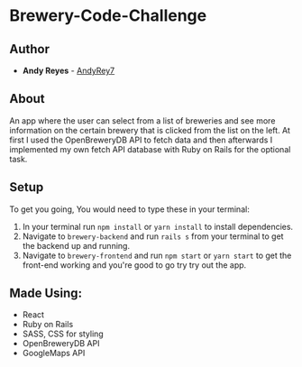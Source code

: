 # Brewery-Code-Challenge

## Author

* **Andy Reyes** - [AndyRey7](https://github.com/AndyRey7)

## About
An app where the user can select from a list of breweries and see more information on the certain brewery that is clicked from the list on the left. At first I used the OpenBreweryDB API to fetch data and then afterwards I implemented my own fetch API database with Ruby on Rails for the optional task.

## Setup

To get you going, You would need to type these in your terminal:

1. In your terminal run `npm install` or `yarn install` to install dependencies.
2. Navigate to `brewery-backend` and run `rails s` from your terminal to get the backend up and running.
3. Navigate to `brewery-frontend` and run `npm start` or `yarn start` to get the front-end working and you're good to go try try out the app.


## Made Using:

* React
* Ruby on Rails
* SASS, CSS for styling
* OpenBreweryDB API
* GoogleMaps API
